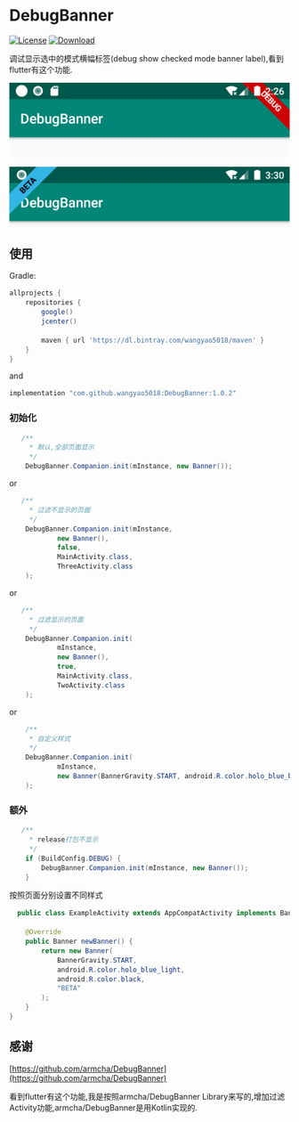 # DebugBanner
[![License](https://img.shields.io/badge/license-Apache%202-green.svg)](https://www.apache.org/licenses/LICENSE-2.0)
[![Download](https://api.bintray.com/packages/tangsiyuan/maven/myokhttp/images/download.svg) ](https://bintray.com/wangyao5018/maven/DebugBanner/_latestVersion)

调试显示选中的模式横幅标签(debug show checked mode banner label),看到flutter有这个功能.

![](screenshots/1.png)

![](screenshots/4.png)

## 使用
Gradle:
```groovy
allprojects {
    repositories {
        google()
        jcenter()

        maven { url 'https://dl.bintray.com/wangyao5018/maven' }
    }
}
```
and
```groovy
implementation "com.github.wangyao5018:DebugBanner:1.0.2"
```

### 初始化

```java
   /**
	 * 默认,全部页面显示
	 */
  	DebugBanner.Companion.init(mInstance, new Banner());
```
or

```java
   /**
     * 过滤不显示的页面
     */
    DebugBanner.Companion.init(mInstance,
            new Banner(),
            false,
            MainActivity.class,
            ThreeActivity.class
    );
```
or

```java
   /**
     * 过滤显示的页面
     */
    DebugBanner.Companion.init(
            mInstance,
            new Banner(),
            true,
            MainActivity.class,
            TwoActivity.class
    );  
```

or

```java
    /**
     * 自定义样式
     */
    DebugBanner.Companion.init(
            mInstance,
            new Banner(BannerGravity.START, android.R.color.holo_blue_bright, android.R.color.holo_red_light, "BETA")
    );
```


### 额外

```java
   /**
     * release打包不显示
     */
    if (BuildConfig.DEBUG) {
        DebugBanner.Companion.init(mInstance, new Banner());
    }
```


按照页面分别设置不同样式

```java
  public class ExampleActivity extends AppCompatActivity implements BannerView {

    @Override
    public Banner newBanner() {
        return new Banner(
	        BannerGravity.START, 
	        android.R.color.holo_blue_light, 
	        android.R.color.black, 
	        "BETA"
        );
    }
}

```
## 感谢
[https://github.com/armcha/DebugBanner](https://github.com/armcha/DebugBanner) 

看到flutter有这个功能,我是按照armcha/DebugBanner Library来写的,增加过滤Activity功能,armcha/DebugBanner是用Kotlin实现的.

        
        
        
        
        
        
        



